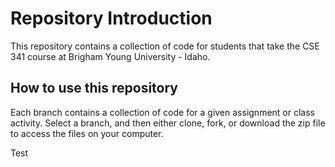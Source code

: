 # Repository Introduction

This repository contains a collection of code for students that take the CSE 341 course at Brigham Young University - Idaho.

## How to use this repository

Each branch contains a collection of code for a given assignment or class activity. Select a branch, and then either clone, fork, or download the zip file to access the files on your computer.


Test